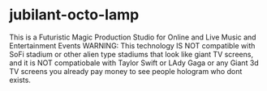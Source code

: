 # jubilant-octo-lamp
This is a Futuristic Magic Production Studio for Online and Live Music and Entertainment Events
WARNING: This technology IS NOT compatible with SoFi stadium or other alien type stadiums that look like giant TV screens, and it is NOT compatiobale with Taylor Swift or LAdy Gaga or any Giant 3d TV screens you already pay money to see people hologram who dont exists.
